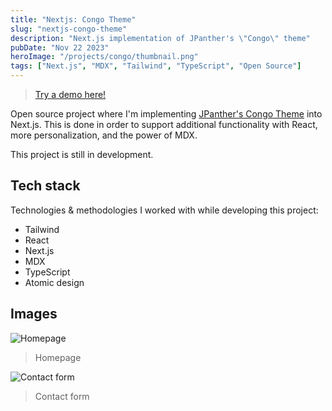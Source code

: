 ```yaml
---
title: "Nextjs: Congo Theme"
slug: "nextjs-congo-theme"
description: "Next.js implementation of JPanther's \"Congo\" theme"
pubDate: "Nov 22 2023"
heroImage: "/projects/congo/thumbnail.png"
tags: ["Next.js", "MDX", "Tailwind", "TypeScript", "Open Source"]
---
```


> [Try a demo here!](https://next-theme-congo.vercel.app/)

Open source project where I'm implementing [JPanther's Congo Theme](https://github.com/jpanther/congo) into Next.js. This is done in order to support additional functionality with React, more personalization, and the power of MDX.

This project is still in development.

## Tech stack

Technologies & methodologies I worked with while developing this project:

- Tailwind
- React
- Next.js
- MDX
- TypeScript
- Atomic design

## Images

![Homepage](/projects/congo/congo-home.png)

> Homepage

![Contact form](/projects/congo/congo-contacto.png)

> Contact form
